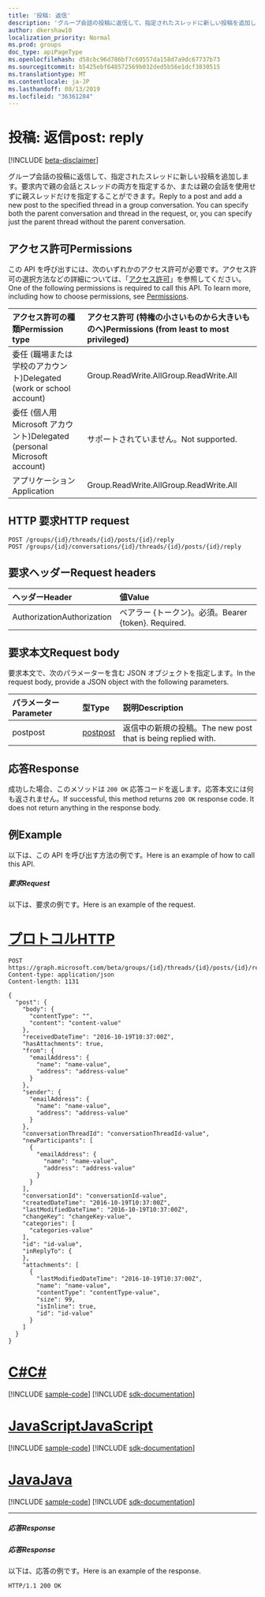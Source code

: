 ```yaml
---
title: '投稿: 返信'
description: 'グループ会話の投稿に返信して、指定されたスレッドに新しい投稿を追加します。 を指定できます。 '
author: dkershaw10
localization_priority: Normal
ms.prod: groups
doc_type: apiPageType
ms.openlocfilehash: d58cbc96d786bf7c60557da158d7a9dc67737b73
ms.sourcegitcommit: b5425ebf648572569b032ded5b56e1dcf3830515
ms.translationtype: MT
ms.contentlocale: ja-JP
ms.lasthandoff: 08/13/2019
ms.locfileid: "36361284"
---
```

# <a name="post-reply"></a><span data-ttu-id="4b3b7-104">投稿: 返信</span><span class="sxs-lookup"><span data-stu-id="4b3b7-104">post: reply</span></span>

[!INCLUDE [beta-disclaimer](../../includes/beta-disclaimer.md)]

<span data-ttu-id="4b3b7-p102">グループ会話の投稿に返信して、指定されたスレッドに新しい投稿を追加します。要求内で親の会話とスレッドの両方を指定するか、または親の会話を使用せずに親スレッドだけを指定することができます。</span><span class="sxs-lookup"><span data-stu-id="4b3b7-p102">Reply to a post and add a new post to the specified thread in a group conversation. You can specify both the parent conversation and thread in the request, or, you can specify just the parent thread without the parent conversation.</span></span>

## <a name="permissions"></a><span data-ttu-id="4b3b7-107">アクセス許可</span><span class="sxs-lookup"><span data-stu-id="4b3b7-107">Permissions</span></span>
<span data-ttu-id="4b3b7-p103">この API を呼び出すには、次のいずれかのアクセス許可が必要です。アクセス許可の選択方法などの詳細については、「[アクセス許可](/graph/permissions-reference)」を参照してください。</span><span class="sxs-lookup"><span data-stu-id="4b3b7-p103">One of the following permissions is required to call this API. To learn more, including how to choose permissions, see [Permissions](/graph/permissions-reference).</span></span>

|<span data-ttu-id="4b3b7-110">アクセス許可の種類</span><span class="sxs-lookup"><span data-stu-id="4b3b7-110">Permission type</span></span>      | <span data-ttu-id="4b3b7-111">アクセス許可 (特権の小さいものから大きいものへ)</span><span class="sxs-lookup"><span data-stu-id="4b3b7-111">Permissions (from least to most privileged)</span></span>              |
|:--------------------|:---------------------------------------------------------|
|<span data-ttu-id="4b3b7-112">委任 (職場または学校のアカウント)</span><span class="sxs-lookup"><span data-stu-id="4b3b7-112">Delegated (work or school account)</span></span> | <span data-ttu-id="4b3b7-113">Group.ReadWrite.All</span><span class="sxs-lookup"><span data-stu-id="4b3b7-113">Group.ReadWrite.All</span></span>    |
|<span data-ttu-id="4b3b7-114">委任 (個人用 Microsoft アカウント)</span><span class="sxs-lookup"><span data-stu-id="4b3b7-114">Delegated (personal Microsoft account)</span></span> | <span data-ttu-id="4b3b7-115">サポートされていません。</span><span class="sxs-lookup"><span data-stu-id="4b3b7-115">Not supported.</span></span>    |
|<span data-ttu-id="4b3b7-116">アプリケーション</span><span class="sxs-lookup"><span data-stu-id="4b3b7-116">Application</span></span> | <span data-ttu-id="4b3b7-117">Group.ReadWrite.All</span><span class="sxs-lookup"><span data-stu-id="4b3b7-117">Group.ReadWrite.All</span></span> |

## <a name="http-request"></a><span data-ttu-id="4b3b7-118">HTTP 要求</span><span class="sxs-lookup"><span data-stu-id="4b3b7-118">HTTP request</span></span>
<!-- { "blockType": "ignored" } -->
```http
POST /groups/{id}/threads/{id}/posts/{id}/reply
POST /groups/{id}/conversations/{id}/threads/{id}/posts/{id}/reply

```
## <a name="request-headers"></a><span data-ttu-id="4b3b7-119">要求ヘッダー</span><span class="sxs-lookup"><span data-stu-id="4b3b7-119">Request headers</span></span>
| <span data-ttu-id="4b3b7-120">ヘッダー</span><span class="sxs-lookup"><span data-stu-id="4b3b7-120">Header</span></span>       | <span data-ttu-id="4b3b7-121">値</span><span class="sxs-lookup"><span data-stu-id="4b3b7-121">Value</span></span> |
|:---------------|:--------|
| <span data-ttu-id="4b3b7-122">Authorization</span><span class="sxs-lookup"><span data-stu-id="4b3b7-122">Authorization</span></span>  | <span data-ttu-id="4b3b7-p104">ベアラー {トークン}。必須。</span><span class="sxs-lookup"><span data-stu-id="4b3b7-p104">Bearer {token}. Required.</span></span>  |

## <a name="request-body"></a><span data-ttu-id="4b3b7-125">要求本文</span><span class="sxs-lookup"><span data-stu-id="4b3b7-125">Request body</span></span>
<span data-ttu-id="4b3b7-126">要求本文で、次のパラメーターを含む JSON オブジェクトを指定します。</span><span class="sxs-lookup"><span data-stu-id="4b3b7-126">In the request body, provide a JSON object with the following parameters.</span></span>

| <span data-ttu-id="4b3b7-127">パラメーター</span><span class="sxs-lookup"><span data-stu-id="4b3b7-127">Parameter</span></span>    | <span data-ttu-id="4b3b7-128">型</span><span class="sxs-lookup"><span data-stu-id="4b3b7-128">Type</span></span>   |<span data-ttu-id="4b3b7-129">説明</span><span class="sxs-lookup"><span data-stu-id="4b3b7-129">Description</span></span>|
|:---------------|:--------|:----------|
|<span data-ttu-id="4b3b7-130">post</span><span class="sxs-lookup"><span data-stu-id="4b3b7-130">post</span></span>|[<span data-ttu-id="4b3b7-131">post</span><span class="sxs-lookup"><span data-stu-id="4b3b7-131">post</span></span>](../resources/post.md)|<span data-ttu-id="4b3b7-132">返信中の新規の投稿。</span><span class="sxs-lookup"><span data-stu-id="4b3b7-132">The new post that is being replied with.</span></span>|

## <a name="response"></a><span data-ttu-id="4b3b7-133">応答</span><span class="sxs-lookup"><span data-stu-id="4b3b7-133">Response</span></span>

<span data-ttu-id="4b3b7-p105">成功した場合、このメソッドは `200 OK` 応答コードを返します。応答本文には何も返されません。</span><span class="sxs-lookup"><span data-stu-id="4b3b7-p105">If successful, this method returns `200 OK` response code. It does not return anything in the response body.</span></span>

## <a name="example"></a><span data-ttu-id="4b3b7-136">例</span><span class="sxs-lookup"><span data-stu-id="4b3b7-136">Example</span></span>
<span data-ttu-id="4b3b7-137">以下は、この API を呼び出す方法の例です。</span><span class="sxs-lookup"><span data-stu-id="4b3b7-137">Here is an example of how to call this API.</span></span>
##### <a name="request"></a><span data-ttu-id="4b3b7-138">要求</span><span class="sxs-lookup"><span data-stu-id="4b3b7-138">Request</span></span>
<span data-ttu-id="4b3b7-139">以下は、要求の例です。</span><span class="sxs-lookup"><span data-stu-id="4b3b7-139">Here is an example of the request.</span></span>

# <a name="httptabhttp"></a>[<span data-ttu-id="4b3b7-140">プロトコル</span><span class="sxs-lookup"><span data-stu-id="4b3b7-140">HTTP</span></span>](#tab/http)
<!-- {
  "blockType": "request",
  "name": "post_reply"
}-->
```http
POST https://graph.microsoft.com/beta/groups/{id}/threads/{id}/posts/{id}/reply
Content-type: application/json
Content-length: 1131

{
  "post": {
    "body": {
      "contentType": "",
      "content": "content-value"
    },
    "receivedDateTime": "2016-10-19T10:37:00Z",
    "hasAttachments": true,
    "from": {
      "emailAddress": {
        "name": "name-value",
        "address": "address-value"
      }
    },
    "sender": {
      "emailAddress": {
        "name": "name-value",
        "address": "address-value"
      }
    },
    "conversationThreadId": "conversationThreadId-value",
    "newParticipants": [
      {
        "emailAddress": {
          "name": "name-value",
          "address": "address-value"
        }
      }
    ],
    "conversationId": "conversationId-value",
    "createdDateTime": "2016-10-19T10:37:00Z",
    "lastModifiedDateTime": "2016-10-19T10:37:00Z",
    "changeKey": "changeKey-value",
    "categories": [
      "categories-value"
    ],
    "id": "id-value",
    "inReplyTo": {
    },
    "attachments": [
      {
        "lastModifiedDateTime": "2016-10-19T10:37:00Z",
        "name": "name-value",
        "contentType": "contentType-value",
        "size": 99,
        "isInline": true,
        "id": "id-value"
      }
    ]
  }
}
```
# <a name="ctabcsharp"></a>[<span data-ttu-id="4b3b7-141">C#</span><span class="sxs-lookup"><span data-stu-id="4b3b7-141">C#</span></span>](#tab/csharp)
[!INCLUDE [sample-code](../includes/snippets/csharp/post-reply-csharp-snippets.md)]
[!INCLUDE [sdk-documentation](../includes/snippets/snippets-sdk-documentation-link.md)]

# <a name="javascripttabjavascript"></a>[<span data-ttu-id="4b3b7-142">JavaScript</span><span class="sxs-lookup"><span data-stu-id="4b3b7-142">JavaScript</span></span>](#tab/javascript)
[!INCLUDE [sample-code](../includes/snippets/javascript/post-reply-javascript-snippets.md)]
[!INCLUDE [sdk-documentation](../includes/snippets/snippets-sdk-documentation-link.md)]

# <a name="javatabjava"></a>[<span data-ttu-id="4b3b7-143">Java</span><span class="sxs-lookup"><span data-stu-id="4b3b7-143">Java</span></span>](#tab/java)
[!INCLUDE [sample-code](../includes/snippets/java/post-reply-java-snippets.md)]
[!INCLUDE [sdk-documentation](../includes/snippets/snippets-sdk-documentation-link.md)]

---


##### <a name="response"></a><span data-ttu-id="4b3b7-144">応答</span><span class="sxs-lookup"><span data-stu-id="4b3b7-144">Response</span></span>
##### <a name="response"></a><span data-ttu-id="4b3b7-145">応答</span><span class="sxs-lookup"><span data-stu-id="4b3b7-145">Response</span></span>
<span data-ttu-id="4b3b7-146">以下は、応答の例です。</span><span class="sxs-lookup"><span data-stu-id="4b3b7-146">Here is an example of the response.</span></span>
<!-- {
  "blockType": "response",
  "truncated": true
} -->
```http
HTTP/1.1 200 OK
```

<!-- uuid: 8fcb5dbc-d5aa-4681-8e31-b001d5168d79
2015-10-25 14:57:30 UTC -->
<!--
{
  "type": "#page.annotation",
  "description": "post: reply",
  "keywords": "",
  "section": "documentation",
  "tocPath": "",
  "suppressions": [
  ]
}
-->
